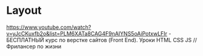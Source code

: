 # Layout

https://www.youtube.com/watch?v=yJcCKuxfb2o&list=PLM6XATa8CAG4F9nAIYNS5oAiPotxwLFIr - БЕСПЛАТНЫЙ курс по верстке сайтов (Front End). Уроки HTML CSS JS // Фрилансер по жизни
